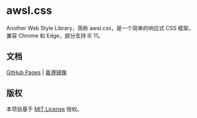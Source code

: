 # awsl.css

Another Web Style Library，简称 awsl.css，是一个简单的响应式 CSS 框架。兼容 Chrome 和 Edge，部分支持 IE 11。

## 文档 
[GitHub Pages](https://awslcss-doc.github.josephcz.xyz/) | [香港镜像](https://awsl.josephcz.xyz/)

## 版权
本项目基于 [MIT License](https://github.com/baobao1270/awsl.css/blob/master/LICENSE) 授权。
